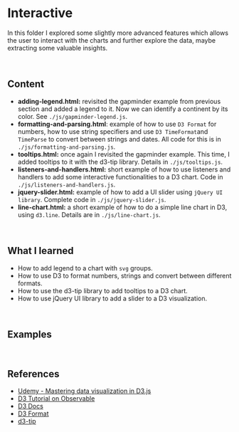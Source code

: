 # Interactive

In this folder I explored some slightly more advanced features which allows the user to interact with the charts and further explore the data, maybe extracting some valuable insights. 

<br>

## Content

- **adding-legend.html:** revisited the gapminder example from previous section and added a legend to it. Now we can identify a continent by its color. See `./js/gapminder-legend.js`.
- **formatting-and-parsing.html**: example of how to use `D3 Format` for numbers, how to use string specifiers and use `D3 TimeFormat`and `TimeParse` to convert between strings and dates. All code for this is in `./js/formatting-and-parsing.js`.
- **tooltips.html:** once again I revisited the gapminder example. This time, I added tooltips to it with the d3-tip library. Details in `./js/tooltips.js`.
- **listeners-and-handlers.html:** short example of how to use listeners and handlers to add some interactive functionalities to a D3 chart. Code in `./js/listeners-and-handlers.js`.
- **jquery-slider.html:** example of how to add a UI slider using `jQuery UI library`. Complete code in `./js/jquery-slider.js`.
- **line-chart.html:** a short example of how to do a simple line chart in D3, using `d3.line`. Details are in `./js/line-chart.js`.



<br>

## What I learned

- How to add legend to a chart with `svg` groups.
- How to use D3 to format numbers, strings and convert between different formats. 
- How to use the d3-tip library to add tooltips to a D3 chart.
- How to use jQuery UI library to add a slider to a D3 visualization. 


<br>

## Examples




<br>


## References

- [Udemy - Mastering data visualization in D3.js](https://www.udemy.com/course/masteringd3js)
- [D3 Tutorial on Observable](https://observablehq.com/@d3/learn-d3)
- [D3 Docs](https://github.com/d3/d3/wiki)
- [D3 Format](https://github.com/d3/d3-format)
- [d3-tip](https://github.com/caged/d3-tip)
